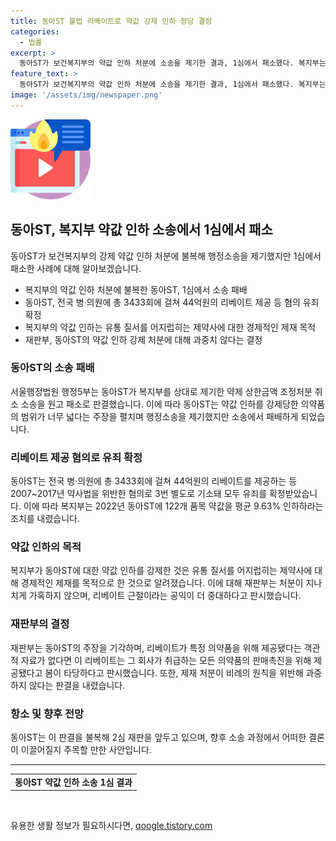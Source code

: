 ```yaml
---
title: 동아ST 불법 리베이트로 약값 강제 인하 정당 결정
categories:
  - 법률
excerpt: >
  동아ST가 보건복지부의 약값 인하 처분에 소송을 제기한 결과, 1심에서 패소했다. 복지부는 2022년 동아ST에게 122개 품목의 약값을 평균 9.63% 인하하라는 고시를 내렸고, 이에 동아ST가 반발하여 행정소송을 제기했다. 이에 대해 재판부는 리베이트가 모든 의약품의 판매촉진을 위해 제공된 것으로 판단하며 동아ST의 주장을 기각했다. 약값 인하의 범위에 대한 의견은 2심 재판을 향해 이어질 전망이다.
feature_text: >
  동아ST가 보건복지부의 약값 인하 처분에 소송을 제기한 결과, 1심에서 패소했다. 복지부는 2022년 동아ST에게 122개 품목의 약값을 평균 9.63% 인하하라는 고시를 내렸고, 이에 동아ST가 반발하여 행정소송을 제기했다. 이에 대해 재판부는 리베이트가 모든 의약품의 판매촉진을 위해 제공된 것으로 판단하며 동아ST의 주장을 기각했다. 약값 인하의 범위에 대한 의견은 2심 재판을 향해 이어질 전망이다.
image: '/assets/img/newspaper.png'
---
```


<p><img src="/assets/img/news.png" alt="rentncar 속보" /></p>

<h2>동아ST, 복지부 약값 인하 소송에서 1심에서 패소</h2>

<p data-ke-size="size16">동아ST가 보건복지부의 강제 약값 인하 처분에 불복해 행정소송을 제기했지만 1심에서 패소한 사례에 대해 알아보겠습니다.</p>

<ul>
  <li>복지부의 약값 인하 처분에 불복한 동아ST, 1심에서 소송 패배</li>
  <li>동아ST, 전국 병·의원에 총 3433회에 걸쳐 44억원의 리베이트 제공 등 혐의 유죄 확정</li>
  <li>복지부의 약값 인하는 유통 질서를 어지럽히는 제약사에 대한 경제적인 제재 목적</li>
  <li>재판부, 동아ST의 약값 인하 강제 처분에 대해 과중치 않다는 결정</li>
</ul>

<h3>동아ST의 소송 패배</h3>

<p data-ke-size="size16">서울행정법원 행정5부는 동아ST가 복지부를 상대로 제기한 약제 상한금액 조정처분 취소 소송을 원고 패소로 판결했습니다. 이에 따라 동아ST는 약값 인하를 강제당한 의약품의 범위가 너무 넓다는 주장을 펼치며 행정소송을 제기했지만 소송에서 패배하게 되었습니다.</p>

<h3>리베이트 제공 혐의로 유죄 확정</h3>

<p data-ke-size="size16">동아ST는 전국 병·의원에 총 3433회에 걸쳐 44억원의 리베이트를 제공하는 등 2007~2017년 약사법을 위반한 혐의로 3번 별도로 기소돼 모두 유죄를 확정받았습니다. 이에 따라 복지부는 2022년 동아ST에 122개 품목 약값을 평균 9.63% 인하하라는 조치를 내렸습니다.</p>

<h3>약값 인하의 목적</h3>

<p data-ke-size="size16">복지부가 동아ST에 대한 약값 인하를 강제한 것은 유통 질서를 어지럽히는 제약사에 대해 경제적인 제재를 목적으로 한 것으로 알려졌습니다. 이에 대해 재판부는 처분이 지나치게 가혹하지 않으며, 리베이트 근절이라는 공익이 더 중대하다고 판시했습니다.</p>

<h3>재판부의 결정</h3>

<p data-ke-size="size16">재판부는 동아ST의 주장을 기각하며, 리베이트가 특정 의약품을 위해 제공됐다는 객관적 자료가 없다면 이 리베이트는 그 회사가 취급하는 모든 의약품의 판매촉진을 위해 제공됐다고 봄이 타당하다고 판시했습니다. 또한, 제재 처분이 비례의 원칙을 위반해 과중하지 않다는 판결을 내렸습니다.</p>

<h3>항소 및 향후 전망</h3>

<p data-ke-size="size16">동아ST는 이 판결을 불복해 2심 재판을 앞두고 있으며, 향후 소송 과정에서 어떠한 결론이 이끌어질지 주목할 만한 사안입니다.</p>

<hr>

<table>
  <tbody>
    <tr>
      <td style="text-align: center; height: 17px;"><b>동아ST 약값 인하 소송 1심 결과</b></td>
    </tr>
  </tbody>
</table>

<p data-ke-size="size16">&nbsp;</p>
유용한 생활 정보가 필요하시다면, <a href="https://qoogle.tistory.com" rel="dofollow">qoogle.tistory.com</a>


